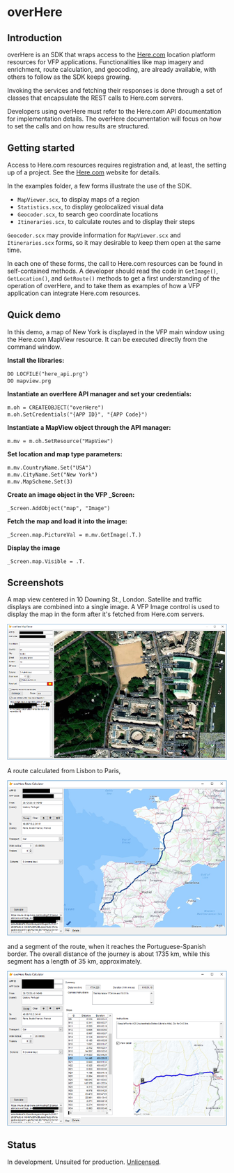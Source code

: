 # overHere
## Introduction
overHere is an SDK that wraps access to the [Here.com](https://www.here.com "Here.com") location platform resources for VFP applications. Functionalities like map imagery and enrichment, route calculation, and geocoding, are already available, with others to follow as the SDK keeps growing.

Invoking the services and fetching their responses is done through a set of classes that encapsulate the REST calls to Here.com servers.

Developers using overHere must refer to the Here.com API documentation for implementation details. The overHere documentation will focus on how to set the calls and on how results are structured.

## Getting started

Access to Here.com resources requires registration and, at least, the setting up of a project. See the [Here.com](https://www.here.com "Here.com") website for details.

In the examples folder, a few forms illustrate the use of the SDK.

- `MapViewer.scx`, to display maps of a region
- `Statistics.scx`, to display geolocalized visual data
- `Geocoder.scx`, to search geo coordinate locations
- `Itineraries.scx`, to calculate routes and to display their steps

`Geocoder.scx` may provide information for `MapViewer.scx` and `Itineraries.scx` forms, so it may desirable to keep them open at the same time.

In each one of these forms, the call to Here.com resources can be found in self-contained methods. A developer should read the code in `GetImage()`, `GetLocation()`, and `GetRoute()` methods to get a first understanding of the operation of overHere, and to take them as examples of how a VFP application can integrate Here.com resources.

## Quick demo

In this demo, a map of New York is displayed in the VFP main window using the Here.com MapView resource. It can be executed directly from the command window.

**Install the libraries:**

```foxpro
DO LOCFILE("here_api.prg")
DO mapview.prg
```

**Instantiate an overHere API manager and set your credentials:**

```foxpro
m.oh = CREATEOBJECT("overHere")
m.oh.SetCredentials("{APP ID}", "{APP Code}")
```

**Instantiate a MapView object through the API manager:**

```foxpro
m.mv = m.oh.SetResource("MapView")
```

**Set location and map type parameters:**

```foxpro
m.mv.CountryName.Set("USA")
m.mv.CityName.Set("New York")
m.mv.MapScheme.Set(3)
```

**Create an image object in the VFP _Screen:**

```foxpro
_Screen.AddObject("map", "Image")
```

**Fetch the map and load it into the image:**

```foxpro
_Screen.map.PictureVal = m.mv.GetImage(.T.)
```

**Display the image**

```foxpro
_Screen.map.Visible = .T.
```

## Screenshots

A map view centered in 10 Downing St., London. Satellite and traffic displays are combined into a single image. A VFP Image control is used to display the map in the form after it's fetched from Here.com servers.

![Map view of 10 Downing St, London](docs/10downing.png "Map view of 10 Downing St, London")

A route calculated from Lisbon to Paris,

![From Lisbon to Paris](docs/lisbon-paris.png "From Lisbon to Paris")

and a segment of the route, when it reaches the Portuguese-Spanish border. The overall distance of the journey is about 1735 km, while this segment has a length of 35 km, approximately.

![At the Portuguese-Spanish border.](docs/lisbon-paris-segment.png "At the Portuguese-Spanish border.")

## Status

In development. Unsuited for production. [Unlicensed](docs/UNLICENSE.md "Unlicense").
